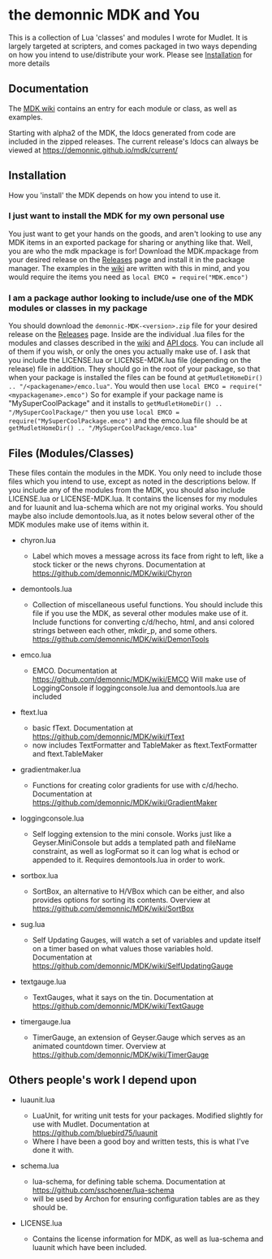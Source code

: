 # the demonnic MDK and You

This is a collection of Lua 'classes' and modules I wrote for Mudlet. It is largely targeted at scripters, and comes packaged in two ways depending on how you intend to use/distribute your work. Please see [Installation](#installation) for more details

## Documentation

The [MDK wiki](https://github.com/demonnic/MDK/wiki) contains an entry for each module or class, as well as examples.

Starting with alpha2 of the MDK, the ldocs generated from code are included in the zipped releases. The current release's ldocs can always be viewed at <https://demonnic.github.io/mdk/current/>

## Installation

How you 'install' the MDK depends on how you intend to use it.

### I just want to install the MDK for my own personal use

You just want to get your hands on the goods, and aren't looking to use any MDK items in an exported package for sharing or anything like that.
Well, you are who the mdk mpackage is for! Download the MDK.mpackage from your desired release on the [Releases](https://github.com/demonnic/MDK/releases) page and install it in the package manager. The examples in the [wiki](https://demonnic.github.io/mdk/current/) are written with this in mind, and you would require the items you need as `local EMCO = require("MDK.emco")`

### I am a package author looking to include/use one of the MDK modules or classes in my package

You should download the `demonnic-MDK-<version>.zip` file for your desired release on the [Releases](https://github.com/demonnic/MDK/releases) page.
Inside are the individual .lua files for the modules and classes described in the [wiki](https://demonnic.github.io/mdk/current/) and [API docs](https://demonnic.github.io/mdk/current/).
You can include all of them if you wish, or only the ones you actually make use of. I ask that you include the LICENSE.lua or LICENSE-MDK.lua file (depending on the release) file in addition.
They should go in the root of your package, so that when your package is installed the files can be found at `getMudletHomeDir() .. "/<packagename>/emco.lua"`. You would then use `local EMCO = require("<mypackagename>.emco")`
So for example if your package name is "MySuperCoolPackage" and it installs to `getMudletHomeDir() .. "/MySuperCoolPackage/"` then you use `local EMCO = require("MySuperCoolPackage.emco")` and the emco.lua file should be at `getMudletHomeDir() .. "/MySuperCoolPackage/emco.lua"`

## Files (Modules/Classes)

These files contain the modules in the MDK. You only need to include those files which you intend to use, except as noted in the descriptions below.
If you include any of the modules from the MDK, you should also include LICENSE.lua or LICENSE-MDK.lua. It contains the licenses for my modules and for luaunit and lua-schema which are not my original works.
You should maybe also include demontools.lua, as it notes below several other of the MDK modules make use of items within it.

* chyron.lua
  * Label which moves a message across its face from right to left, like a stock ticker or the news chyrons. Documentation at <https://github.com/demonnic/MDK/wiki/Chyron>

* demontools.lua
  * Collection of miscellaneous useful functions. You should include this file if you use the MDK, as several other modules make use of it. Include functions for converting c/d/hecho, html, and ansi colored strings between each other, mkdir_p, and some others. <https://github.com/demonnic/MDK/wiki/DemonTools>

* emco.lua
  * EMCO. Documentation at <https://github.com/demonnic/MDK/wiki/EMCO> Will make use of LoggingConsole if loggingconsole.lua and demontools.lua are included

* ftext.lua
  * basic fText. Documentation at <https://github.com/demonnic/MDK/wiki/fText>
  * now includes TextFormatter and TableMaker as ftext.TextFormatter and ftext.TableMaker

* gradientmaker.lua
  * Functions for creating color gradients for use with c/d/hecho. Documentation at <https://github.com/demonnic/MDK/wiki/GradientMaker>

* loggingconsole.lua
  * Self logging extension to the mini console. Works just like a Geyser.MiniConsole but adds a templated path and fileName constraint, as well as logFormat so it can log what is echod or appended to it. Requires demontools.lua in order to work.

* sortbox.lua
  * SortBox, an alternative to H/VBox which can be either, and also provides options for sorting its contents. Overview at <https://github.com/demonnic/MDK/wiki/SortBox>

* sug.lua
  * Self Updating Gauges, will watch a set of variables and update itself on a timer based on what values those variables hold. Documentation at <https://github.com/demonnic/MDK/wiki/SelfUpdatingGauge>

* textgauge.lua
  * TextGauges, what it says on the tin. Documentation at <https://github.com/demonnic/MDK/wiki/TextGauge>

* timergauge.lua
  * TimerGauge, an extension of Geyser.Gauge which serves as an animated countdown timer. Overview at <https://github.com/demonnic/MDK/wiki/TimerGauge>

## Others people's work I depend upon

* luaunit.lua
  * LuaUnit, for writing unit tests for your packages. Modified slightly for use with Mudlet. Documentation at <https://github.com/bluebird75/luaunit>
  * Where I have been a good boy and written tests, this is what I've done it with.

* schema.lua
  * lua-schema, for defining table schema. Documentation at <https://github.com/sschoener/lua-schema>
  * will be used by Archon for ensuring configuration tables are as they should be.

* LICENSE.lua
  * Contains the license information for MDK, as well as lua-schema and luaunit which have been included.
